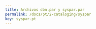 ```yaml
---
title: Archivos dbn.par y syspar.par
permalink: /docs/pt/2-cataloging/syspar
key: syspar-pt
---
```

